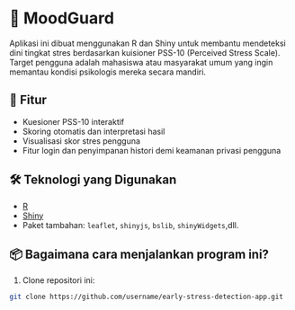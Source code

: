 # 🧠 MoodGuard

Aplikasi ini dibuat menggunakan R dan Shiny untuk membantu mendeteksi dini tingkat stres berdasarkan kuisioner PSS-10 (Perceived Stress Scale). Target pengguna adalah mahasiswa atau masyarakat umum yang ingin memantau kondisi psikologis mereka secara mandiri.

## 🚀 Fitur
- Kuesioner PSS-10 interaktif
- Skoring otomatis dan interpretasi hasil
- Visualisasi skor stres pengguna
- Fitur login dan penyimpanan histori demi keamanan privasi pengguna

## 🛠️ Teknologi yang Digunakan
- [R](https://cran.r-project.org/)
- [Shiny](https://shiny.posit.co/)
- Paket tambahan: `leaflet`, `shinyjs`, `bslib`, `shinyWidgets`,dll.

## 📦 Bagaimana cara menjalankan program ini?
1. Clone repositori ini:
```bash
git clone https://github.com/username/early-stress-detection-app.git
